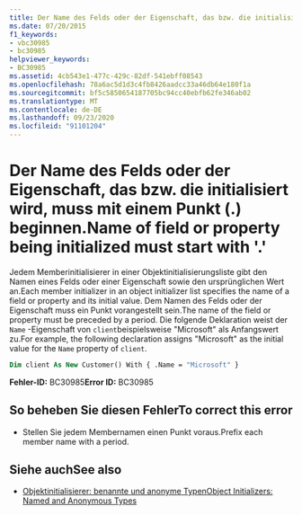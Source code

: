 ```yaml
---
title: Der Name des Felds oder der Eigenschaft, das bzw. die initialisiert wird, muss mit einem Punkt (.) beginnen.
ms.date: 07/20/2015
f1_keywords:
- vbc30985
- bc30985
helpviewer_keywords:
- BC30985
ms.assetid: 4cb543e1-477c-429c-82df-541ebff08543
ms.openlocfilehash: 78a6ac5d1d3c4fb8426aadcc33a46db64e180f1a
ms.sourcegitcommit: bf5c5850654187705bc94cc40ebfb62fe346ab02
ms.translationtype: MT
ms.contentlocale: de-DE
ms.lasthandoff: 09/23/2020
ms.locfileid: "91101204"
---
```

# <a name="name-of-field-or-property-being-initialized-must-start-with-"></a><span data-ttu-id="b96e5-102">Der Name des Felds oder der Eigenschaft, das bzw. die initialisiert wird, muss mit einem Punkt (.) beginnen.</span><span class="sxs-lookup"><span data-stu-id="b96e5-102">Name of field or property being initialized must start with '.'</span></span>

<span data-ttu-id="b96e5-103">Jedem Memberinitialisierer in einer Objektinitialisierungsliste gibt den Namen eines Felds oder einer Eigenschaft sowie den ursprünglichen Wert an.</span><span class="sxs-lookup"><span data-stu-id="b96e5-103">Each member initializer in an object initializer list specifies the name of a field or property and its initial value.</span></span> <span data-ttu-id="b96e5-104">Dem Namen des Felds oder der Eigenschaft muss ein Punkt vorangestellt sein.</span><span class="sxs-lookup"><span data-stu-id="b96e5-104">The name of the field or property must be preceded by a period.</span></span> <span data-ttu-id="b96e5-105">Die folgende Deklaration weist der `Name` -Eigenschaft von `client`beispielsweise "Microsoft" als Anfangswert zu.</span><span class="sxs-lookup"><span data-stu-id="b96e5-105">For example, the following declaration assigns "Microsoft" as the initial value for the `Name` property of `client`.</span></span>  
  
```vb  
Dim client As New Customer() With { .Name = "Microsoft" }  
```  
  
 <span data-ttu-id="b96e5-106">**Fehler-ID:** BC30985</span><span class="sxs-lookup"><span data-stu-id="b96e5-106">**Error ID:** BC30985</span></span>  
  
## <a name="to-correct-this-error"></a><span data-ttu-id="b96e5-107">So beheben Sie diesen Fehler</span><span class="sxs-lookup"><span data-stu-id="b96e5-107">To correct this error</span></span>  
  
- <span data-ttu-id="b96e5-108">Stellen Sie jedem Membernamen einen Punkt voraus.</span><span class="sxs-lookup"><span data-stu-id="b96e5-108">Prefix each member name with a period.</span></span>  
  
## <a name="see-also"></a><span data-ttu-id="b96e5-109">Siehe auch</span><span class="sxs-lookup"><span data-stu-id="b96e5-109">See also</span></span>

- [<span data-ttu-id="b96e5-110">Objektinitialisierer: benannte und anonyme Typen</span><span class="sxs-lookup"><span data-stu-id="b96e5-110">Object Initializers: Named and Anonymous Types</span></span>](../programming-guide/language-features/objects-and-classes/object-initializers-named-and-anonymous-types.md)
